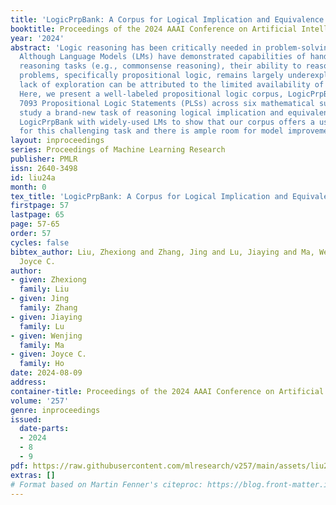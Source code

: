 ```yaml
---
title: 'LogicPrpBank: A Corpus for Logical Implication and Equivalence'
booktitle: Proceedings of the 2024 AAAI Conference on Artificial Intelligence
year: '2024'
abstract: 'Logic reasoning has been critically needed in problem-solving and decision-making.
  Although Language Models (LMs) have demonstrated capabilities of handling multiple
  reasoning tasks (e.g., commonsense reasoning), their ability to reason complex mathematical
  problems, specifically propositional logic, remains largely underexplored. This
  lack of exploration can be attributed to the limited availability of annotated corpora.
  Here, we present a well-labeled propositional logic corpus, LogicPrpBank, containing
  7093 Propositional Logic Statements (PLSs) across six mathematical subjects, to
  study a brand-new task of reasoning logical implication and equivalence. We benchmark
  LogicPrpBank with widely-used LMs to show that our corpus offers a useful resource
  for this challenging task and there is ample room for model improvement. '
layout: inproceedings
series: Proceedings of Machine Learning Research
publisher: PMLR
issn: 2640-3498
id: liu24a
month: 0
tex_title: 'LogicPrpBank: A Corpus for Logical Implication and Equivalence'
firstpage: 57
lastpage: 65
page: 57-65
order: 57
cycles: false
bibtex_author: Liu, Zhexiong and Zhang, Jing and Lu, Jiaying and Ma, Wenjing and Ho,
  Joyce C.
author:
- given: Zhexiong
  family: Liu
- given: Jing
  family: Zhang
- given: Jiaying
  family: Lu
- given: Wenjing
  family: Ma
- given: Joyce C.
  family: Ho
date: 2024-08-09
address:
container-title: Proceedings of the 2024 AAAI Conference on Artificial Intelligence
volume: '257'
genre: inproceedings
issued:
  date-parts:
  - 2024
  - 8
  - 9
pdf: https://raw.githubusercontent.com/mlresearch/v257/main/assets/liu24a/liu24a.pdf
extras: []
# Format based on Martin Fenner's citeproc: https://blog.front-matter.io/posts/citeproc-yaml-for-bibliographies/
---
```


